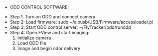 * ODD CONTROL SOFTWARE:
- Step 1: Turn on ODD and connect camera.
- Step 2: Load firmware: sudo ~/aiousb/USB/Firmware/accessloader.pl
- Step 3: Start ODD control server: ~/FlyTracker/odd/runodd
- Step 4: Open FView and start imaging:
  1. Initialize camera
  2. Load ODD file 
  3. Image and begin odor delivery
